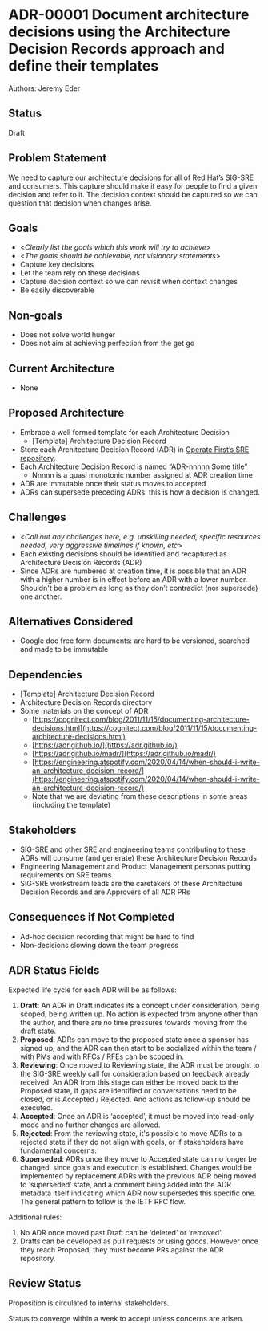 # ADR-00001 Document architecture decisions using the Architecture Decision Records approach and define their templates

Authors: Jeremy Eder


## Status

Draft


## Problem Statement

We need to capture our architecture decisions for all of Red Hat’s SIG-SRE and consumers. This capture should make it easy for people to find a given decision and refer to it. The decision context should be captured so we can question that decision when changes arise.


## Goals

* &lt;_Clearly list the goals which this work will try to achieve_>
* &lt;_The goals should be achievable, not visionary statements_>
* Capture key decisions
* Let the team rely on these decisions
* Capture decision context so we can revisit when context changes
* Be easily discoverable


## Non-goals

* Does not solve world hunger
* Does not aim at achieving perfection from the get go


## Current Architecture

* None


## Proposed Architecture

* Embrace a well formed template for each Architecture Decision
    * [Template] Architecture Decision Record 
* Store each Architecture Decision Record (ADR) in [Operate First’s SRE repository](https://github.com/operate-first/sre/tree/main/ADRs/RH/SIG-SRE).
* Each Architecture Decision Record is named “ADR-nnnnn Some title”
    * Nnnnn is a quasi monotonic number assigned at ADR creation time
* ADR are immutable once their status moves to accepted
* ADRs can supersede preceding ADRs: this is how a decision is changed.


## Challenges

* &lt;_Call out any challenges here, e.g. upskilling needed, specific resources needed, very aggressive timelines if known, etc_>
* Each existing decisions should be identified and recaptured as Architecture Decision Records (ADR)
* Since ADRs are numbered at creation time, it is possible that an ADR with a higher number is in effect before an ADR with a lower number. Shouldn't be a problem as long as they don’t contradict (nor supersede) one another.


## Alternatives Considered

* Google doc free form documents: are hard to be versioned, searched and made to be immutable


## Dependencies

* [Template] Architecture Decision Record
* Architecture Decision Records directory
* Some materials on the concept of ADR
    * [https://cognitect.com/blog/2011/11/15/documenting-architecture-decisions.html](https://cognitect.com/blog/2011/11/15/documenting-architecture-decisions.html) 
    * [https://adr.github.io/](https://adr.github.io/) 
    * [https://adr.github.io/madr/](https://adr.github.io/madr/) 
    * [https://engineering.atspotify.com/2020/04/14/when-should-i-write-an-architecture-decision-record/](https://engineering.atspotify.com/2020/04/14/when-should-i-write-an-architecture-decision-record/) 
    * Note that we are deviating from these descriptions in some areas (including the template)


## Stakeholders

* SIG-SRE and other SRE and engineering teams contributing to these ADRs will consume (and generate) these Architecture Decision Records
* Engineering Management and Product Management personas putting requirements on SRE teams
* SIG-SRE workstream leads are the caretakers of these Architecture Decision Records and are Approvers of all ADR PRs


## Consequences if Not Completed

* Ad-hoc decision recording that might be hard to find
* Non-decisions slowing down the team progress


## ADR Status Fields

Expected life cycle for each ADR will be as follows: 
1. **Draft**: An ADR in Draft indicates its a concept under consideration, being scoped, being written up. No action is expected from anyone other than the author, and there are no time pressures towards moving from the draft state.
2. **Proposed**: ADRs can move to the proposed state once a sponsor has signed up, and the ADR can then start to be socialized within the team / with PMs and with RFCs / RFEs can be scoped in.
3. **Reviewing**: Once moved to Reviewing state, the ADR must be brought to the SIG-SRE weekly call for consideration based on feedback already received. An ADR from this stage can either be moved back to the Proposed state, if gaps are identified or conversations need to be closed, or is Accepted / Rejected. And actions as follow-up should be executed.
4. **Accepted**: Once an ADR is ‘accepted’, it must be moved into read-only mode and no further changes are allowed.
5. **Rejected**: From the reviewing state, it's possible to move ADRs to a rejected state if they do not align with goals, or if stakeholders have fundamental concerns.
6. **Superseded**: ADRs once they move to Accepted state can no longer be changed, since goals and execution is established. Changes would be implemented by replacement ADRs with the previous ADR being moved to ‘superseded’ state, and a comment being added into the ADR metadata itself indicating which ADR now supersedes this specific one. The general pattern to follow is the IETF RFC flow.

Additional rules:
1. No ADR once moved past Draft can be ‘deleted’ or ‘removed’.
2. Drafts can be developed as pull requests or using gdocs. However once they reach Proposed, they must become PRs against the ADR repository.


## Review Status

Proposition is circulated to internal stakeholders.

Status to converge within a week to accept unless concerns are arisen.

